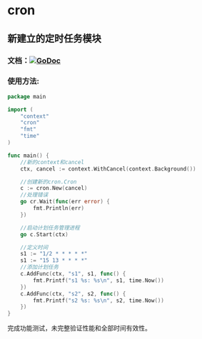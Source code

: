 # cron
## 新建立的定时任务模块
### 文档：[![GoDoc](https://godoc.org/github.com/qingtao/cron?status.svg)](https://godoc.org/github.com/qingtao/cron)
### 使用方法:
```go
package main

import (
	"context"
	"cron"
	"fmt"
	"time"
)

func main() {
    //新的context和cancel
	ctx, cancel := context.WithCancel(context.Background())

    //创建新的cron.Cron
	c := cron.New(cancel)
    //处理错误
    go cr.Wait(func(err error) {
		fmt.Println(err)
	})

    //启动计划任务管理进程
	go c.Start(ctx)

    //定义时间
	s1 := "1/2 * * * * *"
	s1 := "15 13 * * * *"
    //添加计划任务
	c.AddFunc(ctx, "s1", s1, func() {
		fmt.Printf("s1 %s: %s\n", s1, time.Now())
	})
	c.AddFunc(ctx, "s2", s2, func() {
		fmt.Printf("s2 %s: %s\n", s2, time.Now())
	})
}
```

完成功能测试，未完整验证性能和全部时间有效性。

